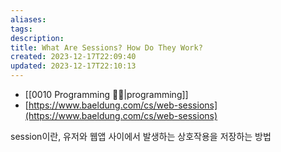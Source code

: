 ```yaml
---
aliases: 
tags: 
description:
title: What Are Sessions? How Do They Work?
created: 2023-12-17T22:09:40
updated: 2023-12-17T22:10:13
---
```

- [[0010 Programming 👩‍💻|programming]]
- [https://www.baeldung.com/cs/web-sessions](https://www.baeldung.com/cs/web-sessions)  
  
session이란, 유저와 웹앱 사이에서 발생하는 상호작용을 저장하는 방법
